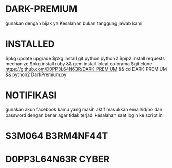 # DARK-PREMIUM
gunakan dengan bijak ya
Kesalahan bukan tanggung jawab kami
# INSTALLED
$pkg update upgrade
$pkg install git python python2
$pip2 install requests mechanize
$pkg install ruby && gem install lolcat colorama
$git clone https://github.com/D0PP3L64N63R/DARK-PREMIUM && cd DARK-PREMIUM && python2 DarkPremium.py
# NOTIFIKASI
gunakan akun facebook kamu yang masih aktif 
masukkan email/id/no dan password dengan benar agar tidak terjadi kesalahan saat login ke script ini


# S3M064 B3RM4NF44T
# D0PP3L64N63R CYBER
